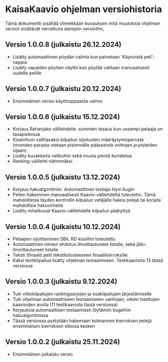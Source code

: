 # KaisaKaavio ohjelman versiohistoria

Tämä dokumentti sisältää ytimekkään kuvauksen mitä muutoksia ohjelman versiot sisältävät verrattuna aiempiin versioihin,

## Versio 1.0.0.8		(julkaistu 26.12.2024)

* Lisätty automaattinen pöydän valinta kun painetaan 'Käynnistä peli'-nappia
* Lisätty vapaiden pöytien näyttö kun pöytää valitaan manuaalisesti uudelle pelille

## Versio 1.0.0.7		(julkaistu 20.12.2024)

* Ensimmäinen versio käyttöoppaasta valmis

## Versio 1.0.0.6		(julkaistu 15.12.2024)

* Korjaus Rahanjako välilehdelle: summien tasaus kun useampi pelaaja on tasapisteissä
* Kisainfoon valittavaksi kilpailun sijoitusten määräytymisperuste (montako parasta otetaan pisimmälle päässeistä voittojen ja pisteiden sijaan)
* Lisätty kuvakkeita valikoihin sekä muuta pientä koristelua
* Ranking-välilehti nätimmäksi

## Versio 1.0.0.5		(julkaistu 13.12.2024)

* Korjaus hakualgoritmiin. Automaattinen testiajo löysi bugin
* Pelien hakeminen manuaalisesti Kaavio-välilehdeltä toteutettu. Tämä mahdollistaa täyden kontrollin kilpailun vetäjälle hakea pelejä tai korjata mahdollisia hakuvirheitä
* Lisätty mitalikuvat Kaavio-välilehdelle kilpailun päätyttyä

## Versio 1.0.0.4		(julkaistu 10.12.2024)

* Pelaajien sijoittaminen SBiL RG kisoihin toteutettu
* Automaattinen nimien ehdotus ilmoittautuneet listalle, sekä jälki-ilmoittautuneet listalle
* Teksti (finaali) pelit tekstitulosteeseen finaalikierroksille
* Kaksi testikilpailua lisätty ohjelman testaamiseen. Testikaavioita 13 tässä versiossa

## Versio 1.0.0.3		(julkaistu 9.12.2024)

* Tuki viikokilpailujen rankingsarjojen ja osakilpailujen järjestämiselle
* Tuki ohjelman automaattiseen testaamiseen vanhojen, oikein haettujen kaavioiden avulla (11 testikaaviota tässä versiossa)
* Korjauksia automaattisen testaamisen löytämiin bugeihin hakualgoritmissa 
* Tässä versiossa pystytään hakemaan kolmannen kierroksen pelejä ensimmäisen kierroksen ollessa kesken

## Versio 1.0.0.2		(julkaistu 25.11.2024)

* Ensimmäinen julkaistu versio
 
